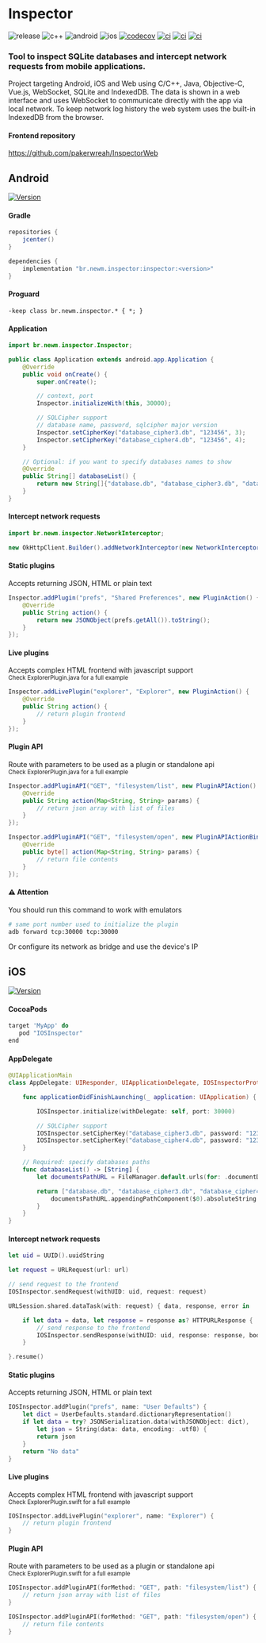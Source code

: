 # Inspector
![release](https://img.shields.io/github/v/release/pakerwreah/Inspector)
![c++](https://img.shields.io/badge/C++-17-blue.svg?style=flat&logo=c%2B%2B)
![android](https://img.shields.io/badge/Android-grey.svg?style=flat&logo=android)
![ios](https://img.shields.io/badge/iOS-grey.svg?style=flat&logo=apple)
[![codecov](https://codecov.io/gh/pakerwreah/Inspector/branch/develop/graph/badge.svg)](https://codecov.io/gh/pakerwreah/Inspector)
[![ci](https://github.com/pakerwreah/Inspector/workflows/Unit%20Tests/badge.svg)](https://github.com/pakerwreah/Inspector/actions)
[![ci](https://github.com/pakerwreah/Inspector/workflows/Android%20CI/badge.svg)](https://github.com/pakerwreah/Inspector/actions)
[![ci](https://github.com/pakerwreah/Inspector/workflows/iOS%20CI/badge.svg)](https://github.com/pakerwreah/Inspector/actions)

### Tool to inspect SQLite databases and intercept network requests from mobile applications.

Project targeting Android, iOS and Web using C/C++, Java, Objective-C, Vue.js, WebSocket, SQLite and IndexedDB.
The data is shown in a web interface and uses WebSocket to communicate directly with the app via local network.
To keep network log history the web system uses the built-in IndexedDB from the browser.

#### Frontend repository
https://github.com/pakerwreah/InspectorWeb

## Android
[![Version](https://api.bintray.com/packages/pakerwreah/Inspector/br.newm.inspector/images/download.svg)](https://bintray.com/pakerwreah/Inspector/br.newm.inspector/_latestVersion)
#### Gradle
```gradle
repositories {
    jcenter()
}
```
```gradle
dependencies {
    implementation "br.newm.inspector:inspector:<version>"
}
```

#### Proguard
```
-keep class br.newm.inspector.* { *; }
```

#### Application
```java
import br.newm.inspector.Inspector;

public class Application extends android.app.Application {
    @Override
    public void onCreate() {
        super.onCreate();

        // context, port
        Inspector.initializeWith(this, 30000);

        // SQLCipher support
        // database name, password, sqlcipher major version
        Inspector.setCipherKey("database_cipher3.db", "123456", 3);
        Inspector.setCipherKey("database_cipher4.db", "123456", 4);
    }

    // Optional: if you want to specify databases names to show
    @Override
    public String[] databaseList() {
        return new String[]{"database.db", "database_cipher3.db", "database_cipher4.db"};
    }
}
```

#### Intercept network requests
```java
import br.newm.inspector.NetworkInterceptor;

new OkHttpClient.Builder().addNetworkInterceptor(new NetworkInterceptor());
```

#### Static plugins
Accepts returning JSON, HTML or plain text
```java
Inspector.addPlugin("prefs", "Shared Preferences", new PluginAction() {
    @Override
    public String action() {
        return new JSONObject(prefs.getAll()).toString();
    }
});
```

#### Live plugins
Accepts complex HTML frontend with javascript support
<br />
<sub>Check ExplorerPlugin.java for a full example</sub>
```java
Inspector.addLivePlugin("explorer", "Explorer", new PluginAction() {
    @Override
    public String action() {
        // return plugin frontend
    }
});
```

#### Plugin API
Route with parameters to be used as a plugin or standalone api
<br />
<sub>Check ExplorerPlugin.java for a full example</sub>
```java
Inspector.addPluginAPI("GET", "filesystem/list", new PluginAPIAction() {
    @Override
    public String action(Map<String, String> params) {
        // return json array with list of files
    }
});

Inspector.addPluginAPI("GET", "filesystem/open", new PluginAPIActionBinary() {
    @Override
    public byte[] action(Map<String, String> params) {
        // return file contents
    }
});
```

#### :warning: Attention
You should run this command to work with emulators
```bash
# same port number used to initialize the plugin
adb forward tcp:30000 tcp:30000
```
Or configure its network as bridge and use the device's IP

## iOS
[![Version](https://img.shields.io/cocoapods/v/IOSInspector.svg)](https://cocoapods.org/pods/IOSInspector)
#### CocoaPods
```gradle
target 'MyApp' do
   pod "IOSInspector"
end
```

#### AppDelegate
```swift
@UIApplicationMain
class AppDelegate: UIResponder, UIApplicationDelegate, IOSInspectorProtocol {

    func applicationDidFinishLaunching(_ application: UIApplication) {

        IOSInspector.initialize(withDelegate: self, port: 30000)

        // SQLCipher support
        IOSInspector.setCipherKey("database_cipher3.db", password: "123456", version: 3)
        IOSInspector.setCipherKey("database_cipher4.db", password: "123456", version: 4)
    }

    // Required: specify databases paths
    func databaseList() -> [String] {
        let documentsPathURL = FileManager.default.urls(for: .documentDirectory, in: .userDomainMask).first!

        return ["database.db", "database_cipher3.db", "database_cipher4.db"].map {
            documentsPathURL.appendingPathComponent($0).absoluteString
        }
    }
}
```

#### Intercept network requests
```swift
let uid = UUID().uuidString

let request = URLRequest(url: url)

// send request to the frontend
IOSInspector.sendRequest(withUID: uid, request: request)

URLSession.shared.dataTask(with: request) { data, response, error in

    if let data = data, let response = response as? HTTPURLResponse {
        // send response to the frontend
        IOSInspector.sendResponse(withUID: uid, response: response, body: data)
    }

}.resume()
```

#### Static plugins
Accepts returning JSON, HTML or plain text
```swift
IOSInspector.addPlugin("prefs", name: "User Defaults") {
    let dict = UserDefaults.standard.dictionaryRepresentation()
    if let data = try? JSONSerialization.data(withJSONObject: dict),
        let json = String(data: data, encoding: .utf8) {
        return json
    }
    return "No data"
}
```

#### Live plugins
Accepts complex HTML frontend with javascript support
<br />
<sub>Check ExplorerPlugin.swift for a full example</sub>
```swift
IOSInspector.addLivePlugin("explorer", name: "Explorer") {
    // return plugin frontend
}
```

#### Plugin API
Route with parameters to be used as a plugin or standalone api
<br />
<sub>Check ExplorerPlugin.swift for a full example</sub>
```swift
IOSInspector.addPluginAPI(forMethod: "GET", path: "filesystem/list") { params -> String in
    // return json array with list of files
}

IOSInspector.addPluginAPI(forMethod: "GET", path: "filesystem/open") { params -> Data? in
    // return file contents
}
```
